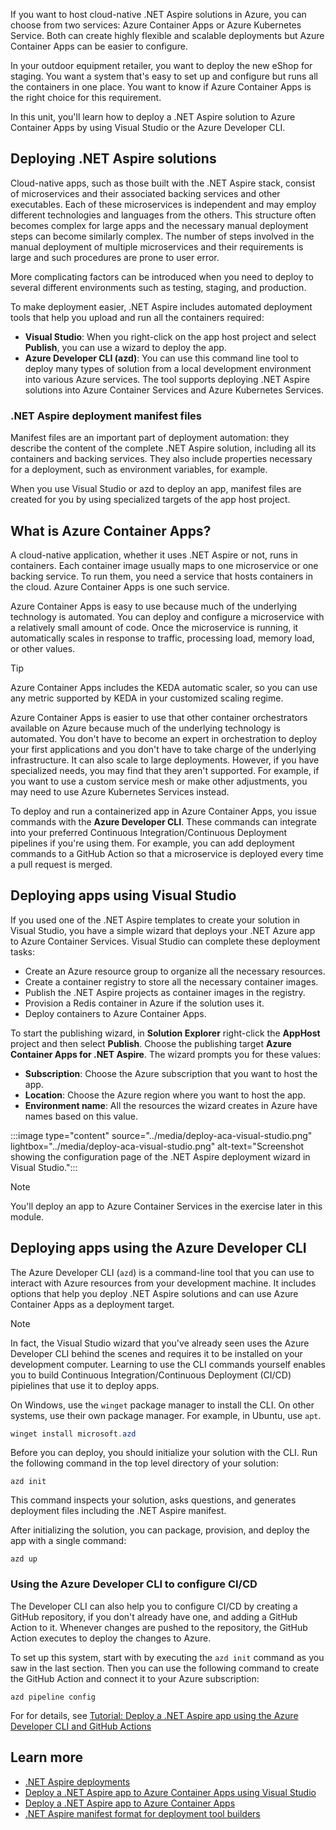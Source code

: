 If you want to host cloud-native .NET Aspire solutions in Azure, you can choose from two services: Azure Container Apps or Azure Kubernetes Service. Both can create highly flexible and scalable deployments but Azure Container Apps can be easier to configure.

In your outdoor equipment retailer, you want to deploy the new eShop for staging. You want a system that's easy to set up and configure but runs all the containers in one place. You want to know if Azure Container Apps is the right choice for this requirement.

In this unit, you'll learn how to deploy a .NET Aspire solution to Azure Container Apps by using Visual Studio or the Azure Developer CLI.

## Deploying .NET Aspire solutions

Cloud-native apps, such as those built with the .NET Aspire stack, consist of microservices and their associated backing services and other executables. Each of these microservices is independent and may employ different technologies and languages from the others. This structure often becomes complex for large apps and the necessary manual deployment steps can become similarly complex. The number of steps involved in the manual deployment of multiple microservices and their requirements is large and such procedures are prone to user error.

More complicating factors can be introduced when you need to deploy to several different environments such as testing, staging, and production.

To make deployment easier, .NET Aspire includes automated deployment tools that help you upload and run all the containers required:

- **Visual Studio**: When you right-click on the app host project and select **Publish**, you can use a wizard to deploy the app.
- **Azure Developer CLI (azd)**: You can use this command line tool to deploy many types of solution from a local development environment into various Azure services. The tool supports deploying .NET Aspire solutions into Azure Container Services and Azure Kubernetes Services.

### .NET Aspire deployment manifest files

Manifest files are an important part of deployment automation: they describe the content of the complete .NET Aspire solution, including all its containers and backing services. They also include properties necessary for a deployment, such as environment variables, for example.

When you use Visual Studio or azd to deploy an app, manifest files are created for you by using specialized targets of the app host project.

## What is Azure Container Apps?

A cloud-native application, whether it uses .NET Aspire or not, runs in containers. Each container image usually maps to one microservice or one backing service. To run them, you need a service that hosts containers in the cloud. Azure Container Apps is one such service.

Azure Container Apps is easy to use because much of the underlying technology is automated. You can deploy and configure a microservice with a relatively small amount of code. Once the microservice is running, it automatically scales in response to traffic, processing load, memory load, or other values.

> [!TIP]
> Azure Container Apps includes the KEDA automatic scaler, so you can use any metric supported by KEDA in your customized scaling regime.

Azure Container Apps is easier to use that other container orchestrators available on Azure because much of the underlying technology is automated. You don't have to become an expert in orchestration to deploy your first applications and you don't have to take charge of the underlying infrastructure. It can also scale to large deployments. However, if you have specialized needs, you may find that they aren't supported. For example, if you want to use a custom service mesh or make other adjustments, you may need to use Azure Kubernetes Services instead.

To deploy and run a containerized app in Azure Container Apps, you issue commands with the **Azure Developer CLI**. These commands can integrate into your preferred Continuous Integration/Continuous Deployment pipelines if you're using them. For example, you can add deployment commands to a GitHub Action so that a microservice is deployed every time a pull request is merged.

## Deploying apps using Visual Studio

If you used one of the .NET Aspire templates to create your solution in Visual Studio, you have a simple wizard that deploys your .NET Azure app to Azure Container Services. Visual Studio can complete these deployment tasks:

- Create an Azure resource group to organize all the necessary resources.
- Create a container registry to store all the necessary container images.
- Publish the .NET Aspire projects as container images in the registry.
- Provision a Redis container in Azure if the solution uses it.
- Deploy containers to Azure Container Apps.

To start the publishing wizard, in **Solution Explorer** right-click the **AppHost** project and then select **Publish**. Choose the publishing target **Azure Container Apps for .NET Aspire**. The wizard prompts you for these values:

- **Subscription**: Choose the Azure subscription that you want to host the app.
- **Location**: Choose the Azure region where you want to host the app.
- **Environment name**: All the resources the wizard creates in Azure have names based on this value.

:::image type="content" source="../media/deploy-aca-visual-studio.png" lightbox="../media/deploy-aca-visual-studio.png" alt-text="Screenshot showing the configuration page of the .NET Aspire deployment wizard in Visual Studio.":::

> [!NOTE]
> You'll deploy an app to Azure Container Services in the exercise later in this module.

## Deploying apps using the Azure Developer CLI

The Azure Developer CLI (`azd`) is a command-line tool that you can use to interact with Azure resources from your development machine. It includes options that help you deploy .NET Aspire solutions and can use Azure Container Apps as a deployment target.

> [!NOTE]
> In fact, the Visual Studio wizard that you've already seen uses the Azure Developer CLI behind the scenes and requires it to be installed on your development computer. Learning to use the CLI commands yourself enables you to build Continuous Integration/Continuous Deployment (CI/CD) pipielines that use it to deploy apps.

On Windows, use the `winget` package manager to install the CLI. On other systems, use their own package manager. For example, in Ubuntu, use `apt`.

```PowerShell
winget install microsoft.azd
```

Before you can deploy, you should initialize your solution with the CLI. Run the following command in the top level directory of your solution:

```azd
azd init
```

This command inspects your solution, asks questions, and generates deployment files including the .NET Aspire manifest.

After initializing the solution, you can package, provision, and deploy the app with a single command:

```azd
azd up
```

### Using the Azure Developer CLI to configure CI/CD

The Developer CLI can also help you to configure CI/CD by creating a GitHub repository, if you don't already have one, and adding a GitHub Action to it. Whenever changes are pushed to the repository, the GitHub Action executes to deploy the changes to Azure.

To set up this system, start with by executing the `azd init` command as you saw in the last section. Then you can use the following command to create the GitHub Action and connect it to your Azure subscription:

```azd
azd pipeline config
```

For for details, see [Tutorial: Deploy a .NET Aspire app using the Azure Developer CLI and GitHub Actions](/aspire/deployment/azure/aca-deployment-github-actions)

## Learn more

- [.NET Aspire deployments](/dotnet/aspire/deployment/overview)
- [Deploy a .NET Aspire app to Azure Container Apps using Visual Studio](/dotnet/aspire/deployment/azure/aca-deployment-visual-studio)
- [Deploy a .NET Aspire app to Azure Container Apps](/dotnet/aspire/deployment/azure/aca-deployment)
- [.NET Aspire manifest format for deployment tool builders](/dotnet/aspire/deployment/manifest-format)
